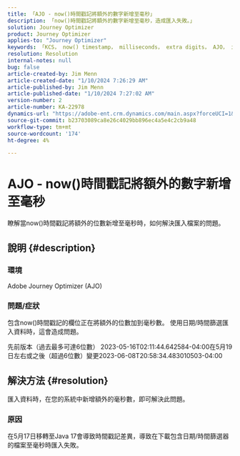 ```yaml
---
title: 「AJO - now()時間戳記將額外的數字新增至毫秒」
description: 「now()時間戳記將額外的數字新增至毫秒，造成匯入失敗。」
solution: Journey Optimizer
product: Journey Optimizer
applies-to: "Journey Optimizer"
keywords: 「KCS， now() timestamp， milliseconds， extra digits， AJO， import failure， Adobe Journey Optimizer， Java 17」
resolution: Resolution
internal-notes: null
bug: false
article-created-by: Jim Menn
article-created-date: "1/10/2024 7:26:29 AM"
article-published-by: Jim Menn
article-published-date: "1/10/2024 7:27:02 AM"
version-number: 2
article-number: KA-22978
dynamics-url: "https://adobe-ent.crm.dynamics.com/main.aspx?forceUCI=1&pagetype=entityrecord&etn=knowledgearticle&id=86db618c-89af-ee11-a569-6045bd006268"
source-git-commit: b23703089ca8e26c4029bb896ec4a5e4c2cb9a48
workflow-type: tm+mt
source-wordcount: '174'
ht-degree: 4%

---
```


# AJO - now()時間戳記將額外的數字新增至毫秒


瞭解當now()時間戳記將額外的位數新增至毫秒時，如何解決匯入檔案的問題。

## 說明 {#description}


### 環境

Adobe Journey Optimizer (AJO)

### 問題/症狀

包含now()時間戳記的欄位正在將額外的位數加到毫秒數。 使用日期/時間篩選匯入資料時，這會造成問題。

先前版本（過去最多可達6位數） 2023-05-16T02:11:44.642584-04:00在5月19日左右或之後（超過6位數）變更2023-06-08T20:58:34.483010503-04:00


## 解決方法 {#resolution}


匯入資料時，在您的系統中新增額外的毫秒數，即可解決此問題。

### 原因

在5月17日移轉至Java 17會導致時間戳記差異，導致在下載包含日期/時間篩選器的檔案至毫秒時匯入失敗。
